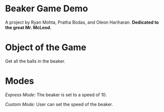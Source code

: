 # Beaker Game Demo
A project by Ryan Mohta, Pratha Bodas, and Oleon Hariharan. <b>Dedicated to the great Mr. McLeod.</b>

<h1>Object of the Game</h1>
<p>Get all the balls in the beaker.</p>

<h1>Modes</h1>
<p><i>Express Mode:</i> The beaker is set to a speed of 10.</p>
<p><i>Custom Mode:</i> User can set the speed of the beaker.</p>
